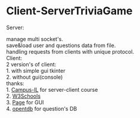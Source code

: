 # Client-ServerTriviaGame
Server: 
<div>    manage multi socket's.
<div>    save&load user and questions data from file.
<div>    handling requests from clients with unique protocol.
<div>
Client:
<div>    2 version's of client:
<div>        1. with simple gui tkinter
<div>        2. without gui(console)
<div>
thanks:
<div>    1. <a href="https://campus.gov.il/">Campus-IL</a> for server-client course
<div>    2. <a href="https://www.w3schools.com">W3Schools</a>
<div>    3. <a href="http://page.sourceforge.net/">Page</a> for GUI
<div>    4. <a href="https://opentdb.com/">opentdb</a> for question's DB
